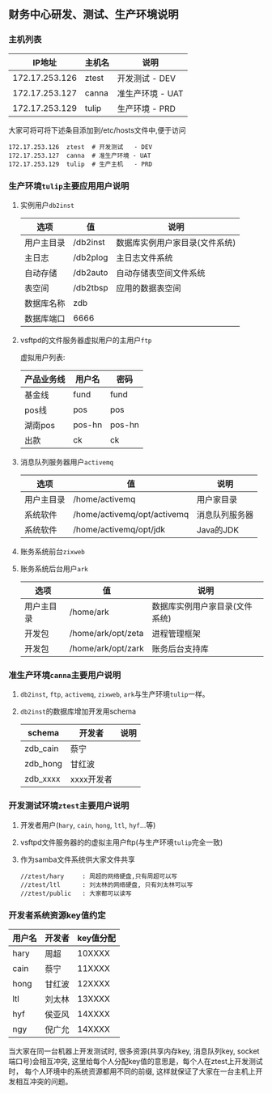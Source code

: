 ## 财务中心研发、测试、生产环境说明

###  主机列表

|   IP地址           |     主机名  | 说明            |
| ------------      | -----------| ------------    |
|   172.17.253.126  | ztest      | 开发测试   - DEV |
|   172.17.253.127  | canna      | 准生产环境 - UAT |
|   172.17.253.129  | tulip      | 生产环境   - PRD |
   
大家可将可将下述条目添加到/etc/hosts文件中,便于访问

```
172.17.253.126  ztest  # 开发测试   - DEV
172.17.253.127  canna  # 准生产环境 - UAT
172.17.253.129  tulip  # 生产主机   - PRD
```
   
### 生产环境`tulip`主要应用用户说明

1. 实例用户`db2inst`

   |   选项        |           值  | 说明 |
   | ------------ | ------------- | ------------ |
   | 用户主目录     | /db2inst      | 数据库实例用户家目录(文件系统) |
   | 主日志        | /db2plog      | 主日志文件系统 |      
   | 自动存储      | /db2auto      | 自动存储表空间文件系统 |
   | 表空间        | /db2tbsp      | 应用的数据表空间 |
   | 数据库名称     |  zdb          |  |
   | 数据库端口     |  6666         |  |
   
2. vsftpd的文件服务器虚拟用户的主用户`ftp`
    
   虚拟用户列表:
   
   |   产品业务线   |    用户名  |   密码 |
   | ------------ | --------- | ------------ |
   | 基金线        | fund      | fund  |
   | pos线        | pos       | pos |
   | 湖南pos      | pos-hn    | pos-hn |
   | 出款         | ck        | ck  |
   
   
3. 消息队列服务器用户`activemq`
   
   |   选项        |           值  | 说明 |
   | ------------ | ------------- | ------------ |
   | 用户主目录     | /home/activemq      | 用户家目录 |
   | 系统软件      | /home/activemq/opt/activemq | 消息队列服务器 |
   | 系统软件      | /home/activemq/opt/jdk      | Java的JDK |

4. 账务系统前台`zixweb`
      
5. 账务系统后台用户`ark`
   
   |   选项        |           值  | 说明 |
   | ------------ | ------------- | ------------ |
   | 用户主目录     | /home/ark      | 数据库实例用户家目录(文件系统) |
   | 开发包        | /home/ark/opt/zeta     | 进程管理框架 |      
   | 开发包        | /home/ark/opt/zark     | 账务后台支持库 |
   
### 准生产环境`canna`主要用户说明
   
1. `db2inst`, `ftp`, `activemq`, `zixweb`, `ark`与生产环境`tulip`一样。
   
2. `db2inst`的数据库增加开发用schema 
   
   |   schema     |    开发者      | 说明 |
   | ------------ | ------------- | ------------ |
   | zdb_cain     |  蔡宁          |  |
   | zdb_hong     | 甘红波         |  |      
   | zdb_xxxx     | xxxx开发者     | |
   
### 开发测试环境`ztest`主要用户说明

1. 开发者用户(`hary`, `cain`, `hong`, `ltl`, `hyf`...等)

2. vsftpd文件服务器的的虚拟主用户ftp(与生产环境`tulip`完全一致)

3. 作为samba文件系统供大家文件共享

   ```
   //ztest/hary     : 周超的网络硬盘,只有周超可以写
   //ztest/ltl      : 刘太林的网络硬盘, 只有刘太林可以写
   //ztest/public   : 大家都可以读写
   ```

### 开发者系统资源key值约定

|   用户名     |    开发者     | key值分配 |
| ------------ | ------------- | ----------|
| hary         | 周超          | 10XXXX    |
| cain         | 蔡宁          | 11XXXX    |
| hong         | 甘红波        | 12XXXX    |      
| ltl          | 刘太林        | 13XXXX    |
| hyf          | 侯亚风        | 14XXXX    |
| ngy          | 倪广允        | 14XXXX    |

当大家在同一台机器上开发测试时, 很多资源(共享内存key, 消息队列key, socket端口号)会相互冲突,
这里给每个人分配key值的意思是，每个人在ztest上开发测试时， 每个人环境中的系统资源都用不同的前缀,
这样就保证了大家在一台主机上开发相互冲突的问题。 




